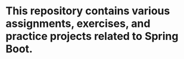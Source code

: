# **This repository contains various assignments, exercises, and practice projects related to Spring Boot.**
